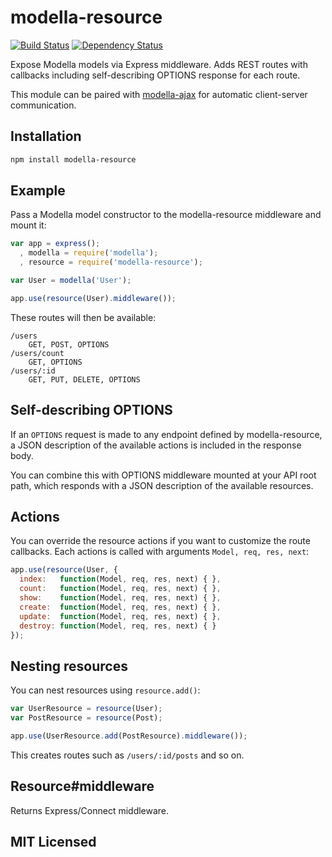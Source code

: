 # modella-resource

[![Build Status](https://secure.travis-ci.org/alexmingoia/modella-resource.png)](http://travis-ci.org/alexmingoia/modella-resource) 
[![Dependency Status](https://david-dm.org/alexmingoia/modella-resource.png)](http://david-dm.org/alexmingoia/modella-resource)

Expose Modella models via Express middleware. Adds REST routes with callbacks
including self-describing OPTIONS response for each route.

This module can be paired with [modella-ajax](https://github.com/modella/ajax)
for automatic client-server communication.

## Installation

```sh
npm install modella-resource
```

## Example

Pass a Modella model constructor to the modella-resource middleware and mount it:

```javascript
var app = express();
  , modella = require('modella');
  , resource = require('modella-resource');

var User = modella('User');

app.use(resource(User).middleware());
```

These routes will then be available:

```
/users
    GET, POST, OPTIONS
/users/count
    GET, OPTIONS
/users/:id
    GET, PUT, DELETE, OPTIONS
```

## Self-describing OPTIONS

If an `OPTIONS` request is made to any endpoint defined by modella-resource, a
JSON description of the available actions is included in the response body.

You can combine this with OPTIONS middleware mounted at your API root path,
which responds with a JSON description of the available resources.

## Actions

You can override the resource actions if you want to customize the route
callbacks. Each actions is called with arguments `Model, req, res, next`:

```javascript
app.use(resource(User, {
  index:   function(Model, req, res, next) { },
  count:   function(Model, req, res, next) { },
  show:    function(Model, req, res, next) { },
  create:  function(Model, req, res, next) { },
  update:  function(Model, req, res, next) { },
  destroy: function(Model, req, res, next) { }
});
```

## Nesting resources

You can nest resources using `resource.add()`:

```javascript
var UserResource = resource(User);
var PostResource = resource(Post);

app.use(UserResource.add(PostResource).middleware());
```

This creates routes such as `/users/:id/posts` and so on.

## Resource#middleware

Returns Express/Connect middleware.

## MIT Licensed
